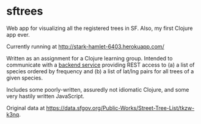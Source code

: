 # sftrees

Web app for visualizing all the registered trees in SF. Also, my first Clojure app ever.

Currently running at http://stark-hamlet-6403.herokuapp.com/

Written as an assignment for a Clojure learning group. Intended to communicate with a [backend service][1] providing REST access to (a) a list of species ordered by frequency and (b) a list of lat/lng pairs for all trees of a given species.

Includes some poorly-written, assuredly not idiomatic Clojure, and some very hastily written JavaScript.

Original data at https://data.sfgov.org/Public-Works/Street-Tree-List/tkzw-k3nq.

[1]: https://github.com/jolleon/clj-trees
